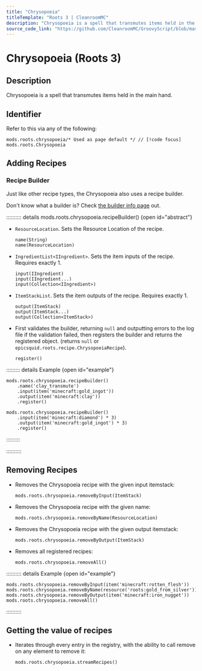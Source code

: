 ```yaml
---
title: "Chrysopoeia"
titleTemplate: "Roots 3 | CleanroomMC"
description: "Chrysopoeia is a spell that transmutes items held in the main hand."
source_code_link: "https://github.com/CleanroomMC/GroovyScript/blob/master/src/main/java/com/cleanroommc/groovyscript/compat/mods/roots/Chrysopoeia.java"
---
```


# Chrysopoeia (Roots 3)

## Description

Chrysopoeia is a spell that transmutes items held in the main hand.

## Identifier

Refer to this via any of the following:

```groovy:no-line-numbers {1}
mods.roots.chrysopoeia/* Used as page default */ // [!code focus]
mods.roots.Chrysopoeia
```


## Adding Recipes

### Recipe Builder

Just like other recipe types, the Chrysopoeia also uses a recipe builder.

Don't know what a builder is? Check [the builder info page](../../../groovy/builder.md) out.

:::::::::: details mods.roots.chrysopoeia.recipeBuilder() {open id="abstract"}
- `ResourceLocation`. Sets the Resource Location of the recipe.

    ```groovy:no-line-numbers
    name(String)
    name(ResourceLocation)
    ```

- `IngredientList<IIngredient>`. Sets the item inputs of the recipe. Requires exactly 1.

    ```groovy:no-line-numbers
    input(IIngredient)
    input(IIngredient...)
    input(Collection<IIngredient>)
    ```

- `ItemStackList`. Sets the item outputs of the recipe. Requires exactly 1.

    ```groovy:no-line-numbers
    output(ItemStack)
    output(ItemStack...)
    output(Collection<ItemStack>)
    ```

- First validates the builder, returning `null` and outputting errors to the log file if the validation failed, then registers the builder and returns the registered object. (returns `null` or `epicsquid.roots.recipe.ChrysopoeiaRecipe`).

    ```groovy:no-line-numbers
    register()
    ```

::::::::: details Example {open id="example"}
```groovy:no-line-numbers
mods.roots.chrysopoeia.recipeBuilder()
    .name('clay_transmute')
    .input(item('minecraft:gold_ingot'))
    .output(item('minecraft:clay'))
    .register()

mods.roots.chrysopoeia.recipeBuilder()
    .input(item('minecraft:diamond') * 3)
    .output(item('minecraft:gold_ingot') * 3)
    .register()
```

:::::::::

::::::::::

## Removing Recipes

- Removes the Chrysopoeia recipe with the given input itemstack:

    ```groovy:no-line-numbers
    mods.roots.chrysopoeia.removeByInput(ItemStack)
    ```

- Removes the Chrysopoeia recipe with the given name:

    ```groovy:no-line-numbers
    mods.roots.chrysopoeia.removeByName(ResourceLocation)
    ```

- Removes the Chrysopoeia recipe with the given output itemstack:

    ```groovy:no-line-numbers
    mods.roots.chrysopoeia.removeByOutput(ItemStack)
    ```

- Removes all registered recipes:

    ```groovy:no-line-numbers
    mods.roots.chrysopoeia.removeAll()
    ```

:::::::::: details Example {open id="example"}
```groovy:no-line-numbers
mods.roots.chrysopoeia.removeByInput(item('minecraft:rotten_flesh'))
mods.roots.chrysopoeia.removeByName(resource('roots:gold_from_silver'))
mods.roots.chrysopoeia.removeByOutput(item('minecraft:iron_nugget'))
mods.roots.chrysopoeia.removeAll()
```

::::::::::

## Getting the value of recipes

- Iterates through every entry in the registry, with the ability to call remove on any element to remove it:

    ```groovy:no-line-numbers
    mods.roots.chrysopoeia.streamRecipes()
    ```
